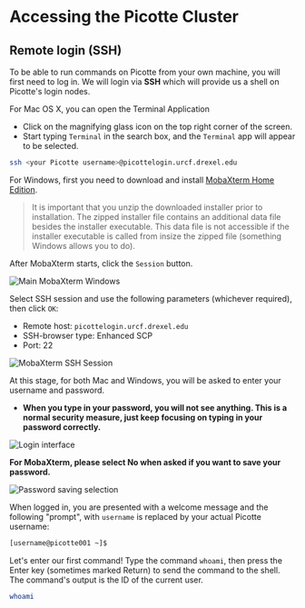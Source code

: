 # Accessing the Picotte Cluster

## Remote login (SSH)

To be able to run commands on Picotte from your own machine, you will first 
need to log in. We will login via **SSH** which will provide us a shell on 
Picotte's login nodes.

For Mac OS X, you can open the Terminal Application
  - Click on the magnifying glass icon on the top right 
  corner of the screen.
  - Start typing `Terminal` in the search box, and the 
  `Terminal` app will appear to be selected. 

~~~bash
ssh <your Picotte username>@picottelogin.urcf.drexel.edu
~~~

For Windows, first you need to download and install
[MobaXterm Home Edition](https://mobaxterm.mobatek.net/download.html).

> It is important that you unzip the downloaded installer prior to installation.
> The zipped installer file contains an additional data file besides the installer
> executable. This data file is not accessible if the installer executable is
> called from insize the zipped file (something Windows allows you to do).


After MobaXterm starts, click the `Session` button.

![Main MobaXterm Windows](../fig/intro_linux/mobaxterm_0.png)

Select SSH session and use the following parameters (whichever required), then click `OK`:

* Remote host: `picottelogin.urcf.drexel.edu`
* SSH-browser type: Enhanced SCP
* Port: 22

![MobaXterm SSH Session](../fig/intro_linux/mobaxterm_1.png)

At this stage, for both Mac and Windows, you will be asked to enter your username
and password.
- **When you type in your password, you will not see anything. This is a normal 
security measure, just keep focusing on typing in your password correctly.**

![Login interface](../fig/intro_linux/mobaxterm_2.png)

**For MobaXterm, please select No when asked if you want to save your password.**

![Password saving selection](../fig/intro_linux/mobaxterm_3.png)

When logged in, you are presented with a welcome message and the following "prompt", 
with `username` is replaced by your actual Picotte username:

~~~bash
[username@picotte001 ~]$
~~~

Let's enter our first command! 
Type the command `whoami`, then press the Enter key (sometimes marked Return) to send the command to the shell. The command's output is the ID of the current user.

~~~bash
whoami
~~~